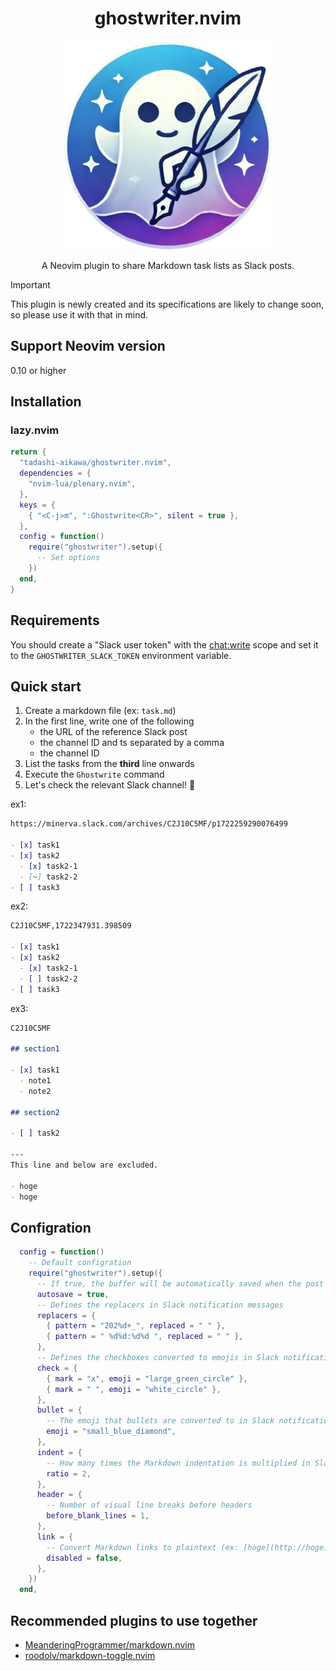 <div align="center">
    <h1>ghostwriter.nvim</h1>
    <img src="./ghostwriter.webp" width="334" />
    <p>
    <div>A Neovim plugin to share Markdown task lists as Slack posts.</div>
    </p>
</div>

> [!IMPORTANT]
> This plugin is newly created and its specifications are likely to change soon, so please use it with that in mind.

## Support Neovim version

0.10 or higher

## Installation

### lazy.nvim

```lua
return {
  "tadashi-aikawa/ghostwriter.nvim",
  dependencies = {
    "nvim-lua/plenary.nvim",
  },
  keys = {
    { "<C-j>m", ":Ghostwrite<CR>", silent = true },
  },
  config = function()
    require("ghostwriter").setup({
      -- Set options
    })
  end,
}
```

## Requirements

You should create a "Slack user token" with the [chat:write] scope and set it to the `GHOSTWRITER_SLACK_TOKEN` environment variable.

## Quick start

1. Create a markdown file (ex: `task.md`)
2. In the first line, write one of the following
    - the URL of the reference Slack post
    - the channel ID and ts separated by a comma
    - the channel ID
3. List the tasks from the **third** line onwards
4. Execute the `Ghostwrite` command
5. Let's check the relevant Slack channel! 👻

ex1:

```markdown
https://minerva.slack.com/archives/C2J10C5MF/p1722259290076499

- [x] task1
- [x] task2
  - [x] task2-1
  - [~] task2-2
- [ ] task3
```

ex2:

```markdown
C2J10C5MF,1722347931.398509

- [x] task1
- [x] task2
  - [x] task2-1
  - [ ] task2-2
- [ ] task3
```

ex3:

```markdown
C2J10C5MF

## section1

- [x] task1
  - note1
  - note2

## section2

- [ ] task2

---
This line and below are excluded.

- hoge
- hoge

```

## Configration

```lua
  config = function()
    -- Default configration
    require("ghostwriter").setup({
      -- If true, the buffer will be automatically saved when the post is successful
      autosave = true,
      -- Defines the replacers in Slack notification messages
      replacers = {
        { pattern = "202%d+_", replaced = " " },
        { pattern = " %d%d:%d%d ", replaced = " " },
      },
      -- Defines the checkboxes converted to emojis in Slack notification messages
      check = {
        { mark = "x", emoji = "large_green_circle" },
        { mark = " ", emoji = "white_circle" },
      },
      bullet = {
        -- The emoji that bullets are converted to in Slack notification messages
        emoji = "small_blue_diamond",
      },
      indent = {
        -- How many times the Markdown indentation is multiplied in Slack notification messages
        ratio = 2,
      },
      header = {
        -- Number of visual line breaks before headers
        before_blank_lines = 1,
      },
      link = {
        -- Convert Markdown links to plaintext (ex: [hoge](http://hoge) -> hoge) 
        disabled = false,
      },
    })
  end,
```

## Recommended plugins to use together

- [MeanderingProgrammer/markdown.nvim](https://github.com/MeanderingProgrammer/markdown.nvim)
- [roodolv/markdown-toggle.nvim](https://github.com/roodolv/markdown-toggle.nvim)

[chat:write]: https://api.slack.com/scopes/chat:write
